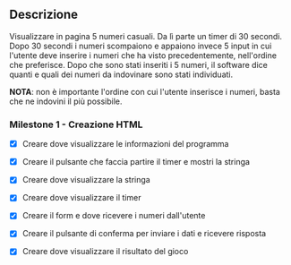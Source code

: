 ## Descrizione 
Visualizzare in pagina 5 numeri casuali. Da lì parte un timer di 30 secondi.
Dopo 30 secondi i numeri scompaiono e appaiono invece 5 input in cui l'utente deve inserire i numeri che ha visto precedentemente, nell'ordine che preferisce.
Dopo che sono stati inseriti i 5 numeri, il software dice quanti e quali dei numeri da indovinare sono stati individuati.

**NOTA**: non è importante l'ordine con cui l'utente inserisce i numeri, basta che ne indovini il più possibile.

### Milestone 1 - Creazione HTML

- [x] Creare dove visualizzare le informazioni del programma

- [x] Creare il pulsante che faccia partire il timer e mostri la stringa

- [x] Creare dove visualizzare la stringa

- [x] Creare dove visualizzare il timer

- [x] Creare il form e dove ricevere i numeri dall'utente

- [x] Creare il pulsante di conferma per inviare i dati e ricevere risposta

- [x] Creare dove visualizzare il risultato del gioco